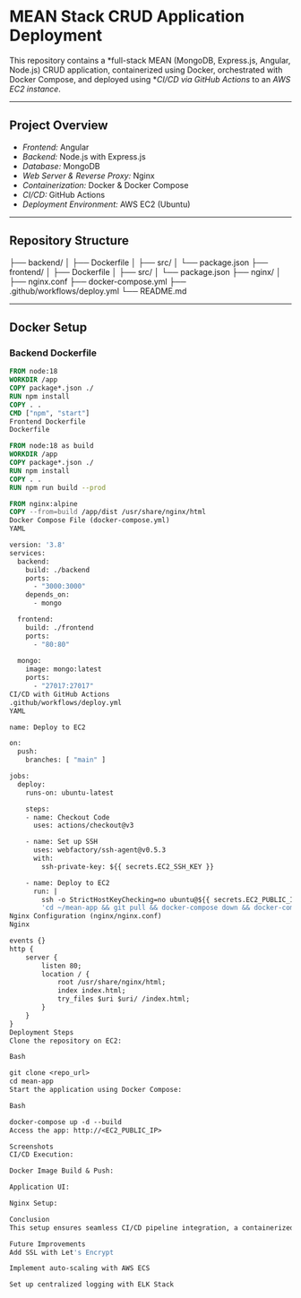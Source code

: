 # MEAN Stack CRUD Application Deployment

This repository contains a *full-stack MEAN (MongoDB, Express.js, Angular, Node.js) CRUD application, containerized using Docker, orchestrated with Docker Compose, and deployed using **CI/CD via GitHub Actions* to an *AWS EC2 instance*.

---

## Project Overview

* *Frontend:* Angular
* *Backend:* Node.js with Express.js
* *Database:* MongoDB
* *Web Server & Reverse Proxy:* Nginx
* *Containerization:* Docker & Docker Compose
* *CI/CD:* GitHub Actions
* *Deployment Environment:* AWS EC2 (Ubuntu)

---

## Repository Structure

├── backend/
│   ├── Dockerfile
│   ├── src/
│   └── package.json
├── frontend/
│   ├── Dockerfile
│   ├── src/
│   └── package.json
├── nginx/
│   ├── nginx.conf
├── docker-compose.yml
├── .github/workflows/deploy.yml
└── README.md


---

## Docker Setup

### Backend Dockerfile

```dockerfile
FROM node:18
WORKDIR /app
COPY package*.json ./
RUN npm install
COPY . .
CMD ["npm", "start"]
Frontend Dockerfile
Dockerfile

FROM node:18 as build
WORKDIR /app
COPY package*.json ./
RUN npm install
COPY . .
RUN npm run build --prod

FROM nginx:alpine
COPY --from=build /app/dist /usr/share/nginx/html
Docker Compose File (docker-compose.yml)
YAML

version: '3.8'
services:
  backend:
    build: ./backend
    ports:
      - "3000:3000"
    depends_on:
      - mongo

  frontend:
    build: ./frontend
    ports:
      - "80:80"
  
  mongo:
    image: mongo:latest
    ports:
      - "27017:27017"
CI/CD with GitHub Actions
.github/workflows/deploy.yml
YAML

name: Deploy to EC2

on:
  push:
    branches: [ "main" ]

jobs:
  deploy:
    runs-on: ubuntu-latest

    steps:
    - name: Checkout Code
      uses: actions/checkout@v3

    - name: Set up SSH
      uses: webfactory/ssh-agent@v0.5.3
      with:
        ssh-private-key: ${{ secrets.EC2_SSH_KEY }}

    - name: Deploy to EC2
      run: |
        ssh -o StrictHostKeyChecking=no ubuntu@${{ secrets.EC2_PUBLIC_IP }} \
        'cd ~/mean-app && git pull && docker-compose down && docker-compose up -d --build'
Nginx Configuration (nginx/nginx.conf)
Nginx

events {}
http {
    server {
        listen 80;
        location / {
            root /usr/share/nginx/html;
            index index.html;
            try_files $uri $uri/ /index.html;
        }
    }
}
Deployment Steps
Clone the repository on EC2:

Bash

git clone <repo_url>
cd mean-app
Start the application using Docker Compose:

Bash

docker-compose up -d --build
Access the app: http://<EC2_PUBLIC_IP>

Screenshots
CI/CD Execution:

Docker Image Build & Push:

Application UI:

Nginx Setup:

Conclusion
This setup ensures seamless CI/CD pipeline integration, a containerized environment, and scalable deployment of a MEAN application on AWS.

Future Improvements
Add SSL with Let's Encrypt

Implement auto-scaling with AWS ECS

Set up centralized logging with ELK Stack
